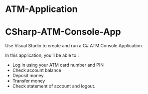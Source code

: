 # ATM-Application

# CSharp-ATM-Console-App
Use Visual Studio to create and run a C# ATM Console Application.  

In this application, you’ll be able to :
- Log in using your ATM card number and PIN
- Check account balance
- Deposit money
- Transfer money
- Check statement of account and logout.
